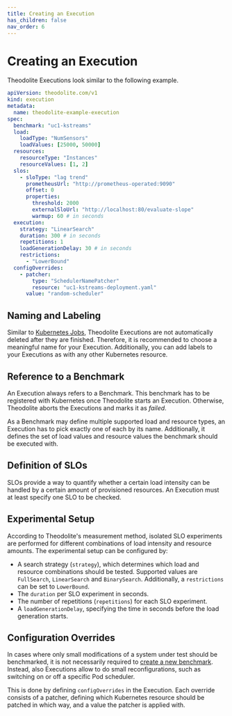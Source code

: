```yaml
---
title: Creating an Execution
has_children: false
nav_order: 6
---
```


# Creating an Execution

Theodolite Executions look similar to the following example.

<!-- TODO align with upstream -->
```yaml
apiVersion: theodolite.com/v1
kind: execution
metadata:
  name: theodolite-example-execution
spec:
  benchmark: "uc1-kstreams"
  load:
    loadType: "NumSensors"
    loadValues: [25000, 50000]
  resources:
    resourceType: "Instances"
    resourceValues: [1, 2]
  slos:
    - sloType: "lag trend"
      prometheusUrl: "http://prometheus-operated:9090"
      offset: 0
      properties:
        threshold: 2000
        externalSloUrl: "http://localhost:80/evaluate-slope"
        warmup: 60 # in seconds
  execution:
    strategy: "LinearSearch"
    duration: 300 # in seconds
    repetitions: 1
    loadGenerationDelay: 30 # in seconds
    restrictions:
      - "LowerBound"
  configOverrides:
    - patcher:
        type: "SchedulerNamePatcher"
        resource: "uc1-kstreams-deployment.yaml"
      value: "random-scheduler"
```

## Naming and Labeling

Similar to [Kubernetes Jobs](https://kubernetes.io/docs/concepts/workloads/controllers/job/), Theodolite Executions are not automatically deleted after they are finished. Therefore, it is recommended to choose a meaningful name for your Execution. Additionally, you can add labels to your Executions as with any other Kubernetes resource.

## Reference to a Benchmark

An Execution always refers to a Benchmark. This benchmark has to be registered with Kubernetes once Theodolite starts an Execution. Otherwise, Theodolite aborts the Executions and marks it as *failed*.

<!-- Benchmark state -->

As a Benchmark may define multiple supported load and resource types, an Execution has to pick exactly one of each by its name. Additionally, it defines the set of load values and resource values the benchmark should be executed with.

## Definition of SLOs

SLOs provide a way to quantify whether a certain load intensity can be handled by a certain amount of provisioned resources.
An Execution must at least specify one SLO to be checked.

## Experimental Setup

According to Theodolite's measurement method, isolated SLO experiments are performed for different combinations of load intensity and resource amounts.
The experimental setup can be configured by:

* A search strategy (`strategy`), which determines which load and resource combinations should be tested. Supported values are `FullSearch`, `LinearSearch` and `BinarySearch`. Additionally, a `restrictions` can be set to `LowerBound`.
* The `duration` per SLO experiment in seconds.
* The number of repetitions (`repetitions`) for each SLO experiment.
* A `loadGenerationDelay`, specifying the time in seconds before the load generation starts.

## Configuration Overrides

In cases where only small modifications of a system under test should be benchmarked, it is not necessarily required to [create a new benchmark](creating-a-benchmark).
Instead, also Executions allow to do small reconfigurations, such as switching on or off a specific Pod scheduler.

This is done by defining `configOverrides` in the Execution. Each override consists of a patcher, defining which Kubernetes resource should be patched in which way, and a value the patcher is applied with.

<!-- Further information: API Reference -->
